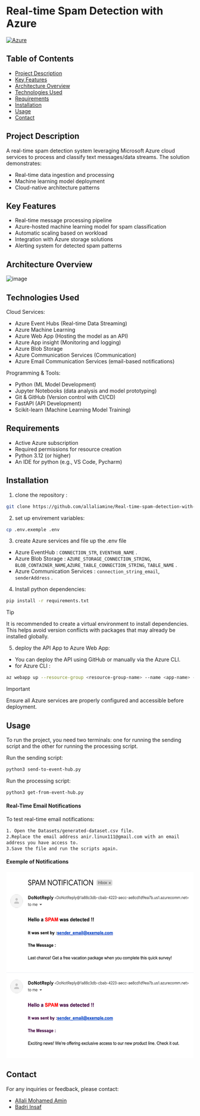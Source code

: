 # Real-time Spam Detection with Azure

[![Azure](https://img.shields.io/badge/Azure-%230072C6.svg?style=for-the-badge&logo=microsoft-azure&logoColor=white)](https://azure.microsoft.com)

## Table of Contents
- [Project Description](#project-description)
- [Key Features](#key-features)
- [Architecture Overview](#architecture-overview)
- [Technologies Used](#technologies-used)
- [Requirements](#requirements)
- [Installation](#installation)
- [Usage](#usage)
- [Contact](#contact)

## Project Description
A real-time spam detection system leveraging Microsoft Azure cloud services to process and classify text messages/data streams. The solution demonstrates:
- Real-time data ingestion and processing
- Machine learning model deployment
- Cloud-native architecture patterns


## Key Features
- Real-time message processing pipeline
- Azure-hosted machine learning model for spam classification
- Automatic scaling based on workload
- Integration with Azure storage solutions
- Alerting system for detected spam patterns


## Architecture Overview

![image](https://github.com/allaliamine/Real-time-spam-detection-with-Azure/tree/main/pictures/Architecture.png)


## Technologies Used
Cloud Services:

- Azure Event Hubs (Real-time Data Streaming)
- Azure Machine Learning
- Azure Web App (Hosting the model as an API)
- Azure App insight (Monitoring and logging)
- Azure Blob Storage
- Azure Communication Services (Communication)
- Azure Email Communication Services (email-based notifications)

Programming & Tools:

- Python (ML Model Development)
- Jupyter Notebooks (data analysis and model prototyping)
- Git & GitHub (Version control with CI/CD)
- FastAPI (API Development)
- Scikit-learn (Machine Learning Model Training)



## Requirements

- Active Azure subscription
- Required permissions for resource creation
- Python 3.12  (or higher)
- An IDE for python (e.g., VS Code, Pycharm)

## Installation

1. clone the repository :

```bash
git clone https://github.com/allaliamine/Real-time-spam-detection-with-Azure.git 
```
2. set up envirement variables:
```bash
cp .env.exemple .env
```
3. create Azure services and file up the .env file
- Azure EventHub : ```CONNECTION_STR```, ```EVENTHUB_NAME``` .
- Azure Blob Storage : ```AZURE_STORAGE_CONNECTION_STRING```, ```BLOB_CONTAINER_NAME```,```AZURE_TABLE_CONNECTION_STRING```, ```TABLE_NAME``` .
- Azure Communication Services : ```connection_string_email```, ```senderAddress``` .

4. Install python dependencies: 
```bash 
pip install -r requirements.txt
```
> [!TIP]
> It is recommended to create a virtual environment to install dependencies. This helps avoid version conflicts with packages that may already be installed globally.

5. deploy the API App to Azure Web App:
- You can deploy the API using GitHub or manually via the Azure CLI.
- for Azure CLI : 
```bash 
az webapp up --resource-group <resource-group-name> --name <app-name> --runtime "PYTHON:${Version of python here}"
```
> [!IMPORTANT]
> Ensure all Azure services are properly configured and accessible before deployment.





## Usage

To run the project, you need two terminals: one for running the sending script and the other for running the processing script.

Run the sending script:
```bash
python3 send-to-event-hub.py
```

Run the processing script:
```bash
python3 get-from-event-hub.py
```

#### Real-Time Email Notifications
To test real-time email notifications:

    1. Open the Datasets/generated-dataset.csv file.
    2.Replace the email address anir.linux111@gmail.com with an email address you have access to.
    3.Save the file and run the scripts again.


#### Exemple of Notifications


<img src="pictures/notification_exemple.png" alt="image" width="600" height="500">




## Contact

For any inquiries or feedback, please contact:

- [Allali Mohamed Amin](https://www.linkedin.com/in/m-amin-allali/)
- [Badri Insaf](https://www.linkedin.com/in/insaf-badri-588299248/)

